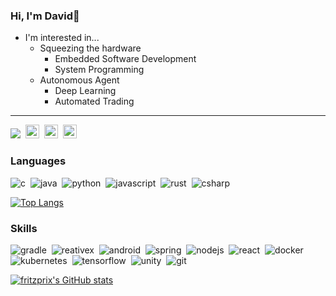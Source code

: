 
### Hi, I'm David👋

- I'm interested in...
  - Squeezing the hardware
    - Embedded Software Development
    - System Programming
  - Autonomous Agent
    - Deep Learning
    - Automated Trading

---
![](https://komarev.com/ghpvc/?username=fritzprix)&nbsp;&nbsp;[<img alt="doowoong | Linkedin" width="22px" src="https://linkedin.com/favicon.ico"/>][linkedin]&nbsp;&nbsp;[<img alt="doowoong | Linkedin" width="22px" src="https://mail.google.com/favicon.ico"/>][gmail]&nbsp;&nbsp;[<img alt="doowoong | Linkedin" width="22px" src="https://github.com/favicon.ico"/>][gh-pages]

### Languages

![c](https://img.shields.io/badge/-C%20Lang-5F5F5F?logo=c)&nbsp;
![java](https://img.shields.io/badge/-Java-5F5F5F?logo=java)&nbsp;
![python](https://img.shields.io/badge/-Python-5F5F5F?logo=python)&nbsp;
![javascript](https://img.shields.io/badge/-Javascript-5F5F5F?logo=Javascript)&nbsp;
![rust](https://img.shields.io/badge/-Rust-5F5F5F?logo=rust)&nbsp;
![csharp](https://img.shields.io/badge/-C&sharp;-5F5F5F?logo=csharp)&nbsp;

[![Top Langs](https://github-readme-stats.vercel.app/api/top-langs/?username=fritzprix&hide=c%2B%2B,perl,tex,shell&theme=merko&layout=compact)](https://github.com/anuraghazra/github-readme-stats)

### Skills

![gradle](https://img.shields.io/badge/-Gradle-02303A?logo=gradle)&nbsp;
![reativex](https://img.shields.io/badge/-ReactiveX-B7178C?logo=reactivex)&nbsp;
![android](https://img.shields.io/badge/-Android-ivory?logo=android)&nbsp;
![spring](https://img.shields.io/badge/-Spring-darkblue?logo=spring)&nbsp;
![nodejs](https://img.shields.io/badge/-Node.js-green?logo=node.js)&nbsp;
![react](https://img.shields.io/badge/-React-blue?logo=react)&nbsp;
![docker](https://img.shields.io/badge/-Docker-lightblue?logo=docker)&nbsp;
![kubernetes](https://img.shields.io/badge/-Kubernetes-68BC71?logo=kubernetes)&nbsp;
![tensorflow](https://img.shields.io/badge/-Tensorflow-02458D?logo=tensorflow)&nbsp;
![unity](https://img.shields.io/badge/-Unity-black?logo=unity)&nbsp;
![git](https://img.shields.io/badge/-Git-lightgrey?logo=git)&nbsp;

[![fritzprix's GitHub stats](https://github-readme-stats.vercel.app/api?username=fritzprix&show_icons=true&theme=merko)](https://github.com/anuraghazra/github-readme-stats)

[linkedin]: https://www.linkedin.com/in/dawid-lee/
[gmail]: mailto:72ave2@gmail.com
[gh-pages]: https://fritzprix.github.io

<!--
**fritzprix/fritzprix** is a ✨ _special_ ✨ repository because its `README.md` (this file) appears on your GitHub profile.

Here are some ideas to get you started:
- 🔭 I’m currently working on ...
- 🌱 I’m currently learning ...
- 👯 I’m looking to collaborate on ...
- 🤔 I’m looking for help with ...
- 💬 Ask me about ...
- 📫 How to reach me: ...
- 😄 Pronouns: ...
- ⚡ Fun fact: ...
-->
